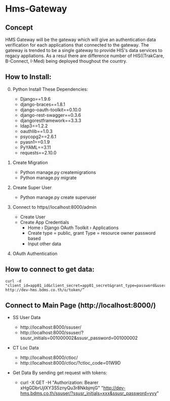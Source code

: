 # Hms-Gateway
## Concept
  HMS Gateway will be the gateway which will give an authentication data verification for each applications that connected to the gateway.
  The gateway is trended to be a single gateway to provide HIS's data services to regacy appliations. As a resul there are difference number of HIS((TrakCare, B-Connect, I-Med) being deployed thoughout the country. 

## How to Install:
0. Python Install These Dependencies:
    - Django==1.9.6
    - django-braces==1.8.1
    - django-oauth-toolkit==0.10.0
    - django-rest-swagger==0.3.6
    - djangorestframework==3.3.3
    - ldap3==1.2.2
    - oauthlib==1.0.3
    - psycopg2==2.6.1
    - pyasn1==0.1.9
    - PyYAML==3.11
    - requests==2.10.0

1.	Create Migration
	- Python manage.py createmigrations
    - Python manage.py migrate

2.	Create Super User
    - Python manage.py create superuser
                
3.	Connect to https//localhost:8000/admin
    - Create User
    - Create App Credentials
        * Home › Django OAuth Toolkit › Applications
        * Create type = public, grant Type = resource owner password based
        * Input other data 

4.	OAuth Authentication

## How to connect to get data:

    curl -d "client_id=app01_id&client_secret=app01_secret&grant_type=password&username=app01&password=p@ssw0rd&scope=read" http://dev-hms.bdms.co.th/o/token/”


## Connect to Main Page (http://localhost:8000/)
- SS User Data
    - http://localhost:8000/ssuser/
    - http://localhost:8000/ssuser/?ssusr_initials=001000002&ssusr_password=001000002
                
- CT Loc Data
    - http://localhost:8000/ctloc/
    - http://localhost:8000/ctloc/?ctloc_code=01W9D
- Get Data By sending get request with tokens:
    - curl -X GET -H "Authorization: Bearer xHgGDbrUjIXY3S5znyQu3r8NkbjmjG" "http://dev-hms.bdms.co.th/ssuser/?ssusr_initials=xxx&ssusr_password=yyy"

 
